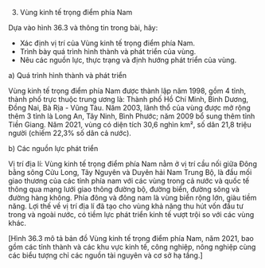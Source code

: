 3. Vùng kinh tế trọng điểm phía Nam

Dựa vào hình 36.3 và thông tin trong bài, hãy:
- Xác định vị trí của Vùng kinh tế trọng điểm phía Nam.
- Trình bày quá trình hình thành và phát triển của vùng.
- Nêu các nguồn lực, thực trạng và định hướng phát triển của vùng.

a) Quá trình hình thành và phát triển

Vùng kinh tế trọng điểm phía Nam được thành lập năm 1998, gồm 4 tỉnh, thành phố trực thuộc trung ương là: Thành phố Hồ Chí Minh, Bình Dương, Đồng Nai, Bà Rịa - Vũng Tàu. Năm 2003, lãnh thổ của vùng được mở rộng thêm 3 tỉnh là Long An, Tây Ninh, Bình Phước; năm 2009 bổ sung thêm tỉnh Tiền Giang. Năm 2021, vùng có diện tích 30,6 nghìn km², số dân 21,8 triệu người (chiếm 22,3% số dân cả nước).

b) Các nguồn lực phát triển

Vị trí địa lí: Vùng kinh tế trọng điểm phía Nam nằm ở vị trí cầu nối giữa Đông bằng sông Cửu Long, Tây Nguyên và Duyên hải Nam Trung Bộ, là đầu mối giao thương của các tỉnh phía nam với các vùng trong cả nước và quốc tế thông qua mạng lưới giao thông đường bộ, đường biển, đường sông và đường hàng không. Phía đông và đông nam là vùng biển rộng lớn, giàu tiềm năng. Lợi thế về vị trí địa lí đã tạo cho vùng khả năng thu hút vốn đầu tư trong và ngoài nước, có tiềm lực phát triển kinh tế vượt trội so với các vùng khác.

[Hình 36.3 mô tả bản đồ Vùng kinh tế trọng điểm phía Nam, năm 2021, bao gồm các tỉnh thành và các khu vực kinh tế, công nghiệp, nông nghiệp cùng các biểu tượng chỉ các nguồn tài nguyên và cơ sở hạ tầng.]